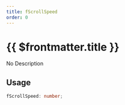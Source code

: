```yaml
---
title: fScrollSpeed
order: 0
---
```


# {{ $frontmatter.title }}

No Description

## Usage

```ts
fScrollSpeed: number;
```
